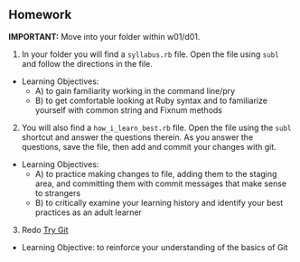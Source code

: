 ## Homework

**IMPORTANT:** Move into your folder within w01/d01. 

1. In your folder you will find a `syllabus.rb` file. Open the file using `subl` and follow the directions in the file. 
  * Learning Objectives:
    * A) to gain familiarity working in the command line/pry
    * B) to get comfortable looking at Ruby syntax and to familiarize yourself with common string and Fixnum methods
2. You will also find a `how_i_learn_best.rb` file. Open the file using the `subl` shortcut and answer the questions therein. As you answer the questions, save the file, then add and commit your changes with git.
  * Learning Objectives:
    * A) to practice making changes to file, adding them to the staging area, and committing them with commit messages that make sense to strangers
    * B) to critically examine your learning history and identify your best practices as an adult learner
3. Redo [Try Git](http://try.github.io/levels/1/challenges/1)
  * Learning Objective: to reinforce your understanding of the basics of Git
